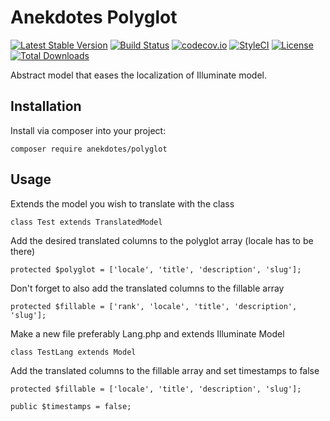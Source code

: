 # Anekdotes Polyglot

[![Latest Stable Version](https://poser.pugx.org/anekdotes/polyglot/v/stable)](https://packagist.org/packages/anekdotes/polyglot)
[![Build Status](https://travis-ci.org/anekdotes/polyglot.svg?branch=master)](https://travis-ci.org/anekdotes/polyglot)
[![codecov.io](https://codecov.io/gh/anekdotes/polyglot/coverage.svg)](https://codecov.io/gh/anekdotes/polyglot?branch=master)
[![StyleCI](https://styleci.io/repos/63600389/shield?style=flat)](https://styleci.io/repos/63600389)
[![License](https://poser.pugx.org/anekdotes/polyglot/license)](https://packagist.org/packages/anekdotes/polyglot)
[![Total Downloads](https://poser.pugx.org/anekdotes/polyglot/downloads)](https://packagist.org/packages/anekdotes/polyglot)

Abstract model that eases the localization of Illuminate model.

## Installation

Install via composer into your project:

    composer require anekdotes/polyglot

## Usage

Extends the model you wish to translate with the class

    class Test extends TranslatedModel

Add the desired translated columns to the polyglot array (locale has to be there)

    protected $polyglot = ['locale', 'title', 'description', 'slug'];

Don't forget to also add the translated columns to the fillable array

    protected $fillable = ['rank', 'locale', 'title', 'description', 'slug'];

Make a new file preferably <name>Lang.php and extends Illuminate Model

    class TestLang extends Model

Add the translated columns to the fillable array and set timestamps to false

    protected $fillable = ['locale', 'title', 'description', 'slug'];

    public $timestamps = false;
